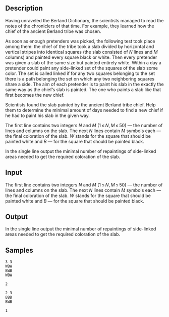 ## Description

<div><p>Having unraveled the Berland Dictionary, the scientists managed to read the notes of the chroniclers of that time. For example, they learned how the chief of the ancient Berland tribe was chosen.</p><p>As soon as enough pretenders was picked, the following test took place among them: the chief of the tribe took a slab divided by horizontal and vertical stripes into identical squares (the slab consisted of <span class="tex-span"><i>N</i></span> lines and <span class="tex-span"><i>M</i></span> columns) and painted every square black or white. Then every pretender was given a slab of the same size but painted entirely white. Within a day a pretender could paint any side-linked set of the squares of the slab some color. The set is called linked if for any two squares belonging to the set there is a path belonging the set on which any two neighboring squares share a side. The aim of each pretender is to paint his slab in the exactly the same way as the chief’s slab is painted. The one who paints a slab like that first becomes the new chief.</p><p>Scientists found the slab painted by the ancient Berland tribe chief. Help them to determine the minimal amount of days needed to find a new chief if he had to paint his slab in the given way.</p></div><div class="input-specification"><p>The first line contains two integers <span class="tex-span"><i>N</i></span> and <span class="tex-span"><i>M</i></span> (<span class="tex-span">1 ≤ <i>N</i>, <i>M</i> ≤ 50</span>) — the number of lines and columns on the slab. The next <span class="tex-span"><i>N</i></span> lines contain <span class="tex-span"><i>M</i></span> symbols each — the final coloration of the slab. <span class="tex-span"><i>W</i></span> stands for the square that should be painted white and <span class="tex-span"><i>B</i></span> — for the square that should be painted black.</p></div><div class="output-specification"><p>In the single line output the minimal number of repaintings of side-linked areas needed to get the required coloration of the slab.</p></div>


## Input

<p>The first line contains two integers <span class="tex-span"><i>N</i></span> and <span class="tex-span"><i>M</i></span> (<span class="tex-span">1 ≤ <i>N</i>, <i>M</i> ≤ 50</span>) — the number of lines and columns on the slab. The next <span class="tex-span"><i>N</i></span> lines contain <span class="tex-span"><i>M</i></span> symbols each — the final coloration of the slab. <span class="tex-span"><i>W</i></span> stands for the square that should be painted white and <span class="tex-span"><i>B</i></span> — for the square that should be painted black.</p>


## Output

<p>In the single line output the minimal number of repaintings of side-linked areas needed to get the required coloration of the slab.</p>


## Samples

```input1
3 3
WBW
BWB
WBW

```

```output1
2

```






```input2
2 3
BBB
BWB

```

```output2
1

```



